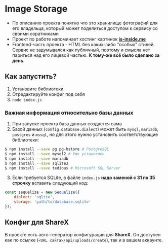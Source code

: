 # Image Storage
* По описанию проекта понятно что это хранилище фотографий для его владельца, который может поделиться доступом к сервису со своими соратниками
* Проект по работе напоминает хостинг картинок **[is-inside.me](https://is-inside.me/)**
* Frontend-часть проекта - HTML без каких-либо "особых" стилей. Сервис не задумывался как публичный, поэтому и смысла нет париться над его лицевой частью. **К тому-же всё было сделано за день.**

## Как запустить?
1. Установите библиотеки
2. Отредактируйте конфиг под себя
3. `node index.js`

### Важная информация относительно базы данных
1. При запуске проекта база данных создастся сама
2. Базой данных (`config.database.dialect`) может быть `mysql`, `mariadb`, `postgres` и `mssql`, но для этого нужно установить соответствующие библиотеки:
```bash
$ npm install --save pg pg-hstore # PostgreSQL
$ npm install --save mysql2 # Уже установлен
$ npm install --save mariadb
$ npm install --save sqlite3
$ npm install --save tedious # Microsoft SQL Server
```
3. Если требуется SQLite, в файле `index.js` **надо заменой с 31 по 35 строчку** вставить следующий код:
```js
const sequelize = new Sequelize({
    dialect: 'sqlite',
    storage: 'path/to/database.sqlite'
});
```

## Конфиг для ShareX
В проекте есть авто-генератор конфигурации для **ShareX**. Он доступен как по ссылке (`<URL сайта>/api/uploads/create`), так и в вашем аккаунте.
